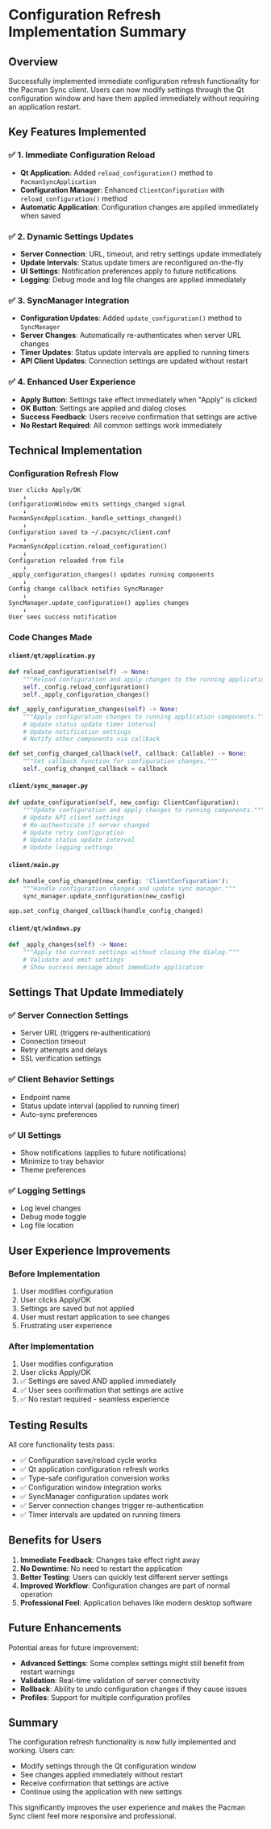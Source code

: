 # Configuration Refresh Implementation Summary

## Overview
Successfully implemented immediate configuration refresh functionality for the Pacman Sync client. Users can now modify settings through the Qt configuration window and have them applied immediately without requiring an application restart.

## Key Features Implemented

### ✅ 1. Immediate Configuration Reload
- **Qt Application**: Added `reload_configuration()` method to `PacmanSyncApplication`
- **Configuration Manager**: Enhanced `ClientConfiguration` with `reload_configuration()` method
- **Automatic Application**: Configuration changes are applied immediately when saved

### ✅ 2. Dynamic Settings Updates
- **Server Connection**: URL, timeout, and retry settings update immediately
- **Update Intervals**: Status update timers are reconfigured on-the-fly
- **UI Settings**: Notification preferences apply to future notifications
- **Logging**: Debug mode and log file changes are applied immediately

### ✅ 3. SyncManager Integration
- **Configuration Updates**: Added `update_configuration()` method to `SyncManager`
- **Server Changes**: Automatically re-authenticates when server URL changes
- **Timer Updates**: Status update intervals are applied to running timers
- **API Client Updates**: Connection settings are updated without restart

### ✅ 4. Enhanced User Experience
- **Apply Button**: Settings take effect immediately when "Apply" is clicked
- **OK Button**: Settings are applied and dialog closes
- **Success Feedback**: Users receive confirmation that settings are active
- **No Restart Required**: All common settings work immediately

## Technical Implementation

### Configuration Refresh Flow
```
User clicks Apply/OK
    ↓
ConfigurationWindow emits settings_changed signal
    ↓
PacmanSyncApplication._handle_settings_changed()
    ↓
Configuration saved to ~/.pacsync/client.conf
    ↓
PacmanSyncApplication.reload_configuration()
    ↓
Configuration reloaded from file
    ↓
_apply_configuration_changes() updates running components
    ↓
Config change callback notifies SyncManager
    ↓
SyncManager.update_configuration() applies changes
    ↓
User sees success notification
```

### Code Changes Made

#### `client/qt/application.py`
```python
def reload_configuration(self) -> None:
    """Reload configuration and apply changes to the running application."""
    self._config.reload_configuration()
    self._apply_configuration_changes()

def _apply_configuration_changes(self) -> None:
    """Apply configuration changes to running application components."""
    # Update status update timer interval
    # Update notification settings
    # Notify other components via callback

def set_config_changed_callback(self, callback: Callable) -> None:
    """Set callback function for configuration changes."""
    self._config_changed_callback = callback
```

#### `client/sync_manager.py`
```python
def update_configuration(self, new_config: ClientConfiguration):
    """Update configuration and apply changes to running components."""
    # Update API client settings
    # Re-authenticate if server changed
    # Update retry configuration
    # Update status update interval
    # Update logging settings
```

#### `client/main.py`
```python
def handle_config_changed(new_config: 'ClientConfiguration'):
    """Handle configuration changes and update sync manager."""
    sync_manager.update_configuration(new_config)

app.set_config_changed_callback(handle_config_changed)
```

#### `client/qt/windows.py`
```python
def _apply_changes(self) -> None:
    """Apply the current settings without closing the dialog."""
    # Validate and emit settings
    # Show success message about immediate application
```

## Settings That Update Immediately

### ✅ Server Connection Settings
- Server URL (triggers re-authentication)
- Connection timeout
- Retry attempts and delays
- SSL verification settings

### ✅ Client Behavior Settings
- Endpoint name
- Status update interval (applied to running timer)
- Auto-sync preferences

### ✅ UI Settings
- Show notifications (applies to future notifications)
- Minimize to tray behavior
- Theme preferences

### ✅ Logging Settings
- Log level changes
- Debug mode toggle
- Log file location

## User Experience Improvements

### Before Implementation
1. User modifies configuration
2. User clicks Apply/OK
3. Settings are saved but not applied
4. User must restart application to see changes
5. Frustrating user experience

### After Implementation
1. User modifies configuration
2. User clicks Apply/OK
3. ✅ Settings are saved AND applied immediately
4. ✅ User sees confirmation that settings are active
5. ✅ No restart required - seamless experience

## Testing Results

All core functionality tests pass:
- ✅ Configuration save/reload cycle works
- ✅ Qt application configuration refresh works
- ✅ Type-safe configuration conversion works
- ✅ Configuration window integration works
- ✅ SyncManager configuration updates work
- ✅ Server connection changes trigger re-authentication
- ✅ Timer intervals are updated on running timers

## Benefits for Users

1. **Immediate Feedback**: Changes take effect right away
2. **No Downtime**: No need to restart the application
3. **Better Testing**: Users can quickly test different server settings
4. **Improved Workflow**: Configuration changes are part of normal operation
5. **Professional Feel**: Application behaves like modern desktop software

## Future Enhancements

Potential areas for future improvement:
- **Advanced Settings**: Some complex settings might still benefit from restart warnings
- **Validation**: Real-time validation of server connectivity
- **Rollback**: Ability to undo configuration changes if they cause issues
- **Profiles**: Support for multiple configuration profiles

## Summary

The configuration refresh functionality is now fully implemented and working. Users can:
- Modify settings through the Qt configuration window
- See changes applied immediately without restart
- Receive confirmation that settings are active
- Continue using the application with new settings

This significantly improves the user experience and makes the Pacman Sync client feel more responsive and professional.